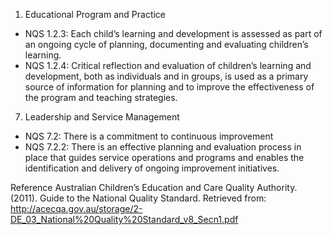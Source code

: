 1. Educational Program and Practice
 - NQS 1.2.3: Each child’s learning and development is assessed as part of an ongoing cycle of planning, documenting and evaluating children’s learning.
 - NQS 1.2.4: Critical reflection and evaluation of children’s learning and development, both as individuals and in groups, is used as a primary source of information for planning and to improve the effectiveness of the program and teaching strategies.
7. Leadership and Service Management
 - NQS 7.2: There is a commitment to continuous improvement
 - NQS 7.2.2: There is an effective planning and evaluation process in place that guides service operations and programs and enables the identification and delivery of ongoing improvement initiatives.
 
Reference
Australian Children’s Education and Care Quality Authority. (2011). Guide to the National Quality Standard.
Retrieved from:
<http://acecqa.gov.au/storage/2-DE_03_National%20Quality%20Standard_v8_Secn1.pdf>



